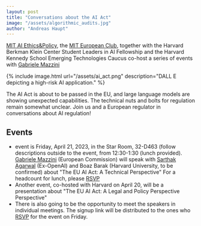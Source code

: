 ```yaml
---
layout: post
title: "Conversations about the AI Act"
image: "/assets/algorithmic_audits.jpg"
author: "Andreas Haupt"
---
```

[MIT AI Ethics&Policy](https://mitaiethics.github.io/), the [MIT European Club](https://euroclub.mit.edu/), together with the Harvard Berkman Klein Center Student Leaders in AI Fellowship and the Harvard Kennedy School Emerging Technologies Caucus co-host a series of events with [Gabriele Mazzini](https://op.europa.eu/en/web/who-is-who/person/-/person/EP_DPPE025699)

{% include image.html url="/assets/ai_act.png" description="DALL E depicting a high-risk AI application." %}

The AI Act is about to be passed in the EU, and large language models are showing unexpected capabilities. The technical nuts and bolts for regulation remain somewhat unclear. Join us and a European regulator in conversations about AI regulation!

## Events

 -  event is Friday, April 21, 2023, in the Star Room, 32-D463 (follow descriptions outside to the event, from 12:30-1:30 (lunch provided). 
[Gabriele Mazzini](https://op.europa.eu/en/web/who-is-who/person/-/person/EP_DPPE025699) (European Commission) will speak with [Sarthak Agarwal](https://www.linkedin.com/in/sarthaksagrawal/) (Ex-OpenAI) and Boaz Barak (Harvard University, to be confirmed) about "The EU AI Act: A Technical Perspective"
For a headcount for lunch, please [RSVP](https://forms.gle/ZZTe4ZXUeDsCEBUu5)
 - Another event, co-hosted with Harvard on April 20, will be a presentation about "The EU AI Act: A Legal and Policy Perspective Perspective"
 - There is also going to be the opportunity to meet the speakers in individual meetings. The signup link will be distributed to the ones who [RSVP](https://forms.gle/ZZTe4ZXUeDsCEBUu5) for the event on Friday.
